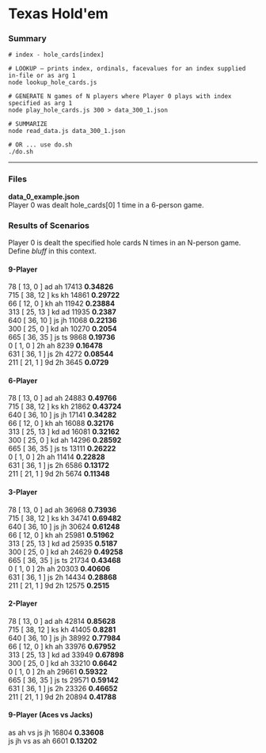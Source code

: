 # Texas Hold'em
### Summary

```shell
# index - hole_cards[index]

# LOOKUP — prints index, ordinals, facevalues for an index supplied in-file or as arg 1
node lookup_hole_cards.js

# GENERATE N games of N players where Player 0 plays with index specified as arg 1
node play_hole_cards.js 300 > data_300_1.json

# SUMMARIZE
node read_data.js data_300_1.json

# OR ... use do.sh
./do.sh
```
---- 

### Files

**data_0_example.json**<br />
Player 0 was dealt hole_cards[0] 1 time in a 6-person game.

### Results of Scenarios
Player 0 is dealt the specified hole cards N times in an N-person game. Define *bluff* in this context.


#### 9-Player

78 [ 13, 0 ] ad ah	17413	**0.34826**<br />
715 [ 38, 12 ] ks kh	14861	**0.29722**<br />
66 [ 12, 0 ] kh ah	11942	**0.23884**<br />
313 [ 25, 13 ] kd ad	11935	**0.2387**<br />
640 [ 36, 10 ] js jh	11068	**0.22136**<br />
300 [ 25, 0 ] kd ah	10270	**0.2054**<br />
665 [ 36, 35 ] js ts	9868	**0.19736**<br />
0 [ 1, 0 ] 2h ah	8239	**0.16478**<br />
631 [ 36, 1 ] js 2h	4272	**0.08544**<br />
211 [ 21, 1 ] 9d 2h	3645	**0.0729**<br />

#### 6-Player

78 [ 13, 0 ] ad ah	24883	**0.49766**<br />
715 [ 38, 12 ] ks kh	21862	**0.43724**<br />
640 [ 36, 10 ] js jh	17141	**0.34282**<br />
66 [ 12, 0 ] kh ah	16088	**0.32176**<br />
313 [ 25, 13 ] kd ad	16081	**0.32162**<br />
300 [ 25, 0 ] kd ah	14296	**0.28592**<br />
665 [ 36, 35 ] js ts	13111	**0.26222**<br />
0 [ 1, 0 ] 2h ah	11414	**0.22828**<br />
631 [ 36, 1 ] js 2h	6586	**0.13172**<br />
211 [ 21, 1 ] 9d 2h	5674	**0.11348**<br />

#### 3-Player

78 [ 13, 0 ] ad ah	36968	**0.73936**<br />
715 [ 38, 12 ] ks kh	34741	**0.69482**<br />
640 [ 36, 10 ] js jh	30624	**0.61248**<br />
66 [ 12, 0 ] kh ah	25981	**0.51962**<br />
313 [ 25, 13 ] kd ad	25935	**0.5187**<br />
300 [ 25, 0 ] kd ah	24629	**0.49258**<br />
665 [ 36, 35 ] js ts	21734	**0.43468**<br />
0 [ 1, 0 ] 2h ah	20303	**0.40606**<br />
631 [ 36, 1 ] js 2h	14434	**0.28868**<br />
211 [ 21, 1 ] 9d 2h	12575	**0.2515**<br />

#### 2-Player

78 [ 13, 0 ] ad ah	42814	**0.85628**<br />
715 [ 38, 12 ] ks kh	41405	**0.8281**<br />
640 [ 36, 10 ] js jh	38992	**0.77984**<br />
66 [ 12, 0 ] kh ah	33976	**0.67952**<br />
313 [ 25, 13 ] kd ad	33949	**0.67898**<br />
300 [ 25, 0 ] kd ah	33210	**0.6642**<br />
0 [ 1, 0 ] 2h ah	29661	**0.59322**<br />
665 [ 36, 35 ] js ts	29571	**0.59142**<br />
631 [ 36, 1 ] js 2h	23326	**0.46652**<br />
211 [ 21, 1 ] 9d 2h	20894	**0.41788**<br />

#### 9-Player (Aces vs Jacks)

as ah vs js jh	16804	**0.33608**<br />
js jh vs as ah	6601	**0.13202**<br />
